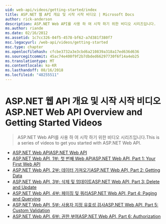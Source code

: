 ```yaml
---
uid: web-api/videos/getting-started/index
title: ASP.NET 웹 API 개요 및 시작 시작 비디오 | Microsoft Docs
author: rick-anderson
description: ASP.NET Web API를 사용 하 여 시작 하기 위한 비디오 시리즈입니다.
ms.author: riande
ms.date: 02/16/2012
ms.assetid: 1c7cc326-04f5-4578-bf62-a7d381f380f7
msc.legacyurl: /web-api/videos/getting-started
msc.type: chapter
ms.openlocfilehash: cfcbe3732a3e3cbd6a210839a318a17ed636d636
ms.sourcegitcommit: 45ac74e400f9f2b7dbded66297730f6f14a4eb25
ms.translationtype: MT
ms.contentlocale: ko-KR
ms.lasthandoff: 08/16/2018
ms.locfileid: "48255511"
---
```

<a name="aspnet-web-api-overview-and-getting-started-videos"></a><span data-ttu-id="7ebfd-103">ASP.NET 웹 API 개요 및 시작 시작 비디오</span><span class="sxs-lookup"><span data-stu-id="7ebfd-103">ASP.NET Web API Overview and Getting Started Videos</span></span>
====================
> <span data-ttu-id="7ebfd-104">ASP.NET Web API를 사용 하 여 시작 하기 위한 비디오 시리즈입니다.</span><span class="sxs-lookup"><span data-stu-id="7ebfd-104">This is a series of videos to get you started with ASP.NET Web API.</span></span>


- [<span data-ttu-id="7ebfd-105">ASP.NET Web API</span><span class="sxs-lookup"><span data-stu-id="7ebfd-105">ASP.NET Web API</span></span>](aspnet-web-api.md)
- [<span data-ttu-id="7ebfd-106">ASP.NET Web API, 1부: 첫 번째 Web API</span><span class="sxs-lookup"><span data-stu-id="7ebfd-106">ASP.NET Web API, Part 1: Your First Web API</span></span>](your-first-web-api.md)
- [<span data-ttu-id="7ebfd-107">ASP.NET Web API, 2부: 데이터 가져오기</span><span class="sxs-lookup"><span data-stu-id="7ebfd-107">ASP.NET Web API, Part 2: Getting Data</span></span>](getting-data.md)
- [<span data-ttu-id="7ebfd-108">ASP.NET Web API, 3부: 삭제 및 업데이트</span><span class="sxs-lookup"><span data-stu-id="7ebfd-108">ASP.NET Web API, Part 3: Delete and Update</span></span>](delete-and-update.md)
- [<span data-ttu-id="7ebfd-109">ASP.NET Web API, 4부: 페이징 및 쿼리</span><span class="sxs-lookup"><span data-stu-id="7ebfd-109">ASP.NET Web API, Part 4: Paging and Querying</span></span>](paging-and-querying.md)
- [<span data-ttu-id="7ebfd-110">ASP.NET Web API, 5부: 사용자 지정 유효성 검사</span><span class="sxs-lookup"><span data-stu-id="7ebfd-110">ASP.NET Web API, Part 5: Custom Validation</span></span>](custom-validation.md)
- [<span data-ttu-id="7ebfd-111">ASP.NET Web API, 6부: 권한 부여</span><span class="sxs-lookup"><span data-stu-id="7ebfd-111">ASP.NET Web API, Part 6: Authorization</span></span>](authorization.md)
